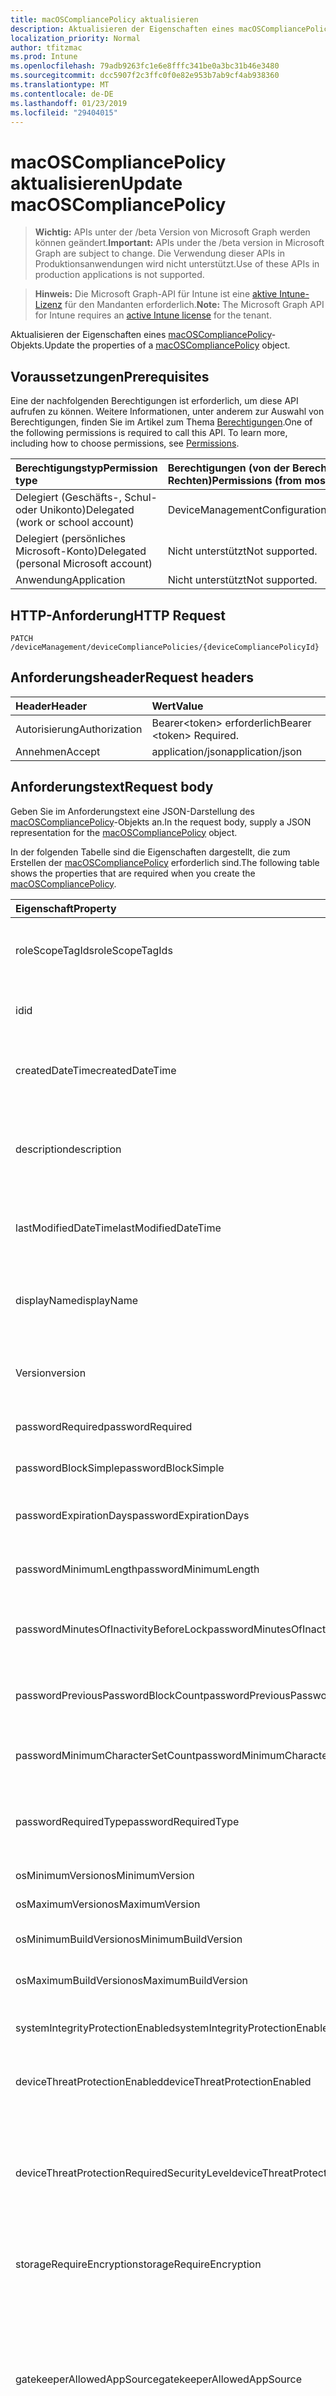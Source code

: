 ```yaml
---
title: macOSCompliancePolicy aktualisieren
description: Aktualisieren der Eigenschaften eines macOSCompliancePolicy-Objekts.
localization_priority: Normal
author: tfitzmac
ms.prod: Intune
ms.openlocfilehash: 79adb9263fc1e6e8fffc341be0a3bc31b46e3480
ms.sourcegitcommit: dcc5907f2c3ffc0f0e82e953b7ab9cf4ab938360
ms.translationtype: MT
ms.contentlocale: de-DE
ms.lasthandoff: 01/23/2019
ms.locfileid: "29404015"
---
```

# <a name="update-macoscompliancepolicy"></a><span data-ttu-id="003a9-103">macOSCompliancePolicy aktualisieren</span><span class="sxs-lookup"><span data-stu-id="003a9-103">Update macOSCompliancePolicy</span></span>

> <span data-ttu-id="003a9-104">**Wichtig:** APIs unter der /beta Version von Microsoft Graph werden können geändert.</span><span class="sxs-lookup"><span data-stu-id="003a9-104">**Important:** APIs under the /beta version in Microsoft Graph are subject to change.</span></span> <span data-ttu-id="003a9-105">Die Verwendung dieser APIs in Produktionsanwendungen wird nicht unterstützt.</span><span class="sxs-lookup"><span data-stu-id="003a9-105">Use of these APIs in production applications is not supported.</span></span>

> <span data-ttu-id="003a9-106">**Hinweis:** Die Microsoft Graph-API für Intune ist eine [aktive Intune-Lizenz](https://go.microsoft.com/fwlink/?linkid=839381) für den Mandanten erforderlich.</span><span class="sxs-lookup"><span data-stu-id="003a9-106">**Note:** The Microsoft Graph API for Intune requires an [active Intune license](https://go.microsoft.com/fwlink/?linkid=839381) for the tenant.</span></span>

<span data-ttu-id="003a9-107">Aktualisieren der Eigenschaften eines [macOSCompliancePolicy](../resources/intune-deviceconfig-macoscompliancepolicy.md)-Objekts.</span><span class="sxs-lookup"><span data-stu-id="003a9-107">Update the properties of a [macOSCompliancePolicy](../resources/intune-deviceconfig-macoscompliancepolicy.md) object.</span></span>

## <a name="prerequisites"></a><span data-ttu-id="003a9-108">Voraussetzungen</span><span class="sxs-lookup"><span data-stu-id="003a9-108">Prerequisites</span></span>
<span data-ttu-id="003a9-p102">Eine der nachfolgenden Berechtigungen ist erforderlich, um diese API aufrufen zu können. Weitere Informationen, unter anderem zur Auswahl von Berechtigungen, finden Sie im Artikel zum Thema [Berechtigungen](/concepts/permissions-reference.md).</span><span class="sxs-lookup"><span data-stu-id="003a9-p102">One of the following permissions is required to call this API. To learn more, including how to choose permissions, see [Permissions](/concepts/permissions-reference.md).</span></span>

|<span data-ttu-id="003a9-111">Berechtigungstyp</span><span class="sxs-lookup"><span data-stu-id="003a9-111">Permission type</span></span>|<span data-ttu-id="003a9-112">Berechtigungen (von der Berechtigung mit den meisten Rechten zu der mit den wenigsten Rechten)</span><span class="sxs-lookup"><span data-stu-id="003a9-112">Permissions (from most to least privileged)</span></span>|
|:---|:---|
|<span data-ttu-id="003a9-113">Delegiert (Geschäfts-, Schul- oder Unikonto)</span><span class="sxs-lookup"><span data-stu-id="003a9-113">Delegated (work or school account)</span></span>|<span data-ttu-id="003a9-114">DeviceManagementConfiguration.ReadWrite.All</span><span class="sxs-lookup"><span data-stu-id="003a9-114">DeviceManagementConfiguration.ReadWrite.All</span></span>|
|<span data-ttu-id="003a9-115">Delegiert (persönliches Microsoft-Konto)</span><span class="sxs-lookup"><span data-stu-id="003a9-115">Delegated (personal Microsoft account)</span></span>|<span data-ttu-id="003a9-116">Nicht unterstützt</span><span class="sxs-lookup"><span data-stu-id="003a9-116">Not supported.</span></span>|
|<span data-ttu-id="003a9-117">Anwendung</span><span class="sxs-lookup"><span data-stu-id="003a9-117">Application</span></span>|<span data-ttu-id="003a9-118">Nicht unterstützt</span><span class="sxs-lookup"><span data-stu-id="003a9-118">Not supported.</span></span>|

## <a name="http-request"></a><span data-ttu-id="003a9-119">HTTP-Anforderung</span><span class="sxs-lookup"><span data-stu-id="003a9-119">HTTP Request</span></span>
<!-- {
  "blockType": "ignored"
}
-->
``` http
PATCH /deviceManagement/deviceCompliancePolicies/{deviceCompliancePolicyId}
```

## <a name="request-headers"></a><span data-ttu-id="003a9-120">Anforderungsheader</span><span class="sxs-lookup"><span data-stu-id="003a9-120">Request headers</span></span>
|<span data-ttu-id="003a9-121">Header</span><span class="sxs-lookup"><span data-stu-id="003a9-121">Header</span></span>|<span data-ttu-id="003a9-122">Wert</span><span class="sxs-lookup"><span data-stu-id="003a9-122">Value</span></span>|
|:---|:---|
|<span data-ttu-id="003a9-123">Autorisierung</span><span class="sxs-lookup"><span data-stu-id="003a9-123">Authorization</span></span>|<span data-ttu-id="003a9-124">Bearer&lt;token&gt; erforderlich</span><span class="sxs-lookup"><span data-stu-id="003a9-124">Bearer &lt;token&gt; Required.</span></span>|
|<span data-ttu-id="003a9-125">Annehmen</span><span class="sxs-lookup"><span data-stu-id="003a9-125">Accept</span></span>|<span data-ttu-id="003a9-126">application/json</span><span class="sxs-lookup"><span data-stu-id="003a9-126">application/json</span></span>|

## <a name="request-body"></a><span data-ttu-id="003a9-127">Anforderungstext</span><span class="sxs-lookup"><span data-stu-id="003a9-127">Request body</span></span>
<span data-ttu-id="003a9-128">Geben Sie im Anforderungstext eine JSON-Darstellung des [macOSCompliancePolicy](../resources/intune-deviceconfig-macoscompliancepolicy.md)-Objekts an.</span><span class="sxs-lookup"><span data-stu-id="003a9-128">In the request body, supply a JSON representation for the [macOSCompliancePolicy](../resources/intune-deviceconfig-macoscompliancepolicy.md) object.</span></span>

<span data-ttu-id="003a9-129">In der folgenden Tabelle sind die Eigenschaften dargestellt, die zum Erstellen der [macOSCompliancePolicy](../resources/intune-deviceconfig-macoscompliancepolicy.md) erforderlich sind.</span><span class="sxs-lookup"><span data-stu-id="003a9-129">The following table shows the properties that are required when you create the [macOSCompliancePolicy](../resources/intune-deviceconfig-macoscompliancepolicy.md).</span></span>

|<span data-ttu-id="003a9-130">Eigenschaft</span><span class="sxs-lookup"><span data-stu-id="003a9-130">Property</span></span>|<span data-ttu-id="003a9-131">Typ</span><span class="sxs-lookup"><span data-stu-id="003a9-131">Type</span></span>|<span data-ttu-id="003a9-132">Beschreibung</span><span class="sxs-lookup"><span data-stu-id="003a9-132">Description</span></span>|
|:---|:---|:---|
|<span data-ttu-id="003a9-133">roleScopeTagIds</span><span class="sxs-lookup"><span data-stu-id="003a9-133">roleScopeTagIds</span></span>|<span data-ttu-id="003a9-134">Zeichenfolgenauflistung</span><span class="sxs-lookup"><span data-stu-id="003a9-134">String collection</span></span>|<span data-ttu-id="003a9-135">Liste der Bereich Tags für diese Instanz der Entität.</span><span class="sxs-lookup"><span data-stu-id="003a9-135">List of Scope Tags for this Entity instance.</span></span> <span data-ttu-id="003a9-136">Geerbt von [deviceCompliancePolicy](../resources/intune-deviceconfig-devicecompliancepolicy.md).</span><span class="sxs-lookup"><span data-stu-id="003a9-136">Inherited from [deviceCompliancePolicy](../resources/intune-deviceconfig-devicecompliancepolicy.md)</span></span>|
|<span data-ttu-id="003a9-137">id</span><span class="sxs-lookup"><span data-stu-id="003a9-137">id</span></span>|<span data-ttu-id="003a9-138">Zeichenfolge</span><span class="sxs-lookup"><span data-stu-id="003a9-138">String</span></span>|<span data-ttu-id="003a9-139">Schlüssel der Entität</span><span class="sxs-lookup"><span data-stu-id="003a9-139">Key of the entity.</span></span> <span data-ttu-id="003a9-140">Geerbt von [deviceCompliancePolicy](../resources/intune-deviceconfig-devicecompliancepolicy.md).</span><span class="sxs-lookup"><span data-stu-id="003a9-140">Inherited from [deviceCompliancePolicy](../resources/intune-deviceconfig-devicecompliancepolicy.md)</span></span>|
|<span data-ttu-id="003a9-141">createdDateTime</span><span class="sxs-lookup"><span data-stu-id="003a9-141">createdDateTime</span></span>|<span data-ttu-id="003a9-142">DateTimeOffset</span><span class="sxs-lookup"><span data-stu-id="003a9-142">DateTimeOffset</span></span>|<span data-ttu-id="003a9-143">Datum und Uhrzeit der Erstellung des Objekts.</span><span class="sxs-lookup"><span data-stu-id="003a9-143">DateTime the object was created.</span></span> <span data-ttu-id="003a9-144">Geerbt von [deviceCompliancePolicy](../resources/intune-deviceconfig-devicecompliancepolicy.md).</span><span class="sxs-lookup"><span data-stu-id="003a9-144">Inherited from [deviceCompliancePolicy](../resources/intune-deviceconfig-devicecompliancepolicy.md)</span></span>|
|<span data-ttu-id="003a9-145">description</span><span class="sxs-lookup"><span data-stu-id="003a9-145">description</span></span>|<span data-ttu-id="003a9-146">Zeichenfolge</span><span class="sxs-lookup"><span data-stu-id="003a9-146">String</span></span>|<span data-ttu-id="003a9-147">Beschreibung der Gerätekonfiguration (vom Administrator festgelegt).</span><span class="sxs-lookup"><span data-stu-id="003a9-147">Admin provided description of the Device Configuration.</span></span> <span data-ttu-id="003a9-148">Geerbt von [deviceCompliancePolicy](../resources/intune-deviceconfig-devicecompliancepolicy.md).</span><span class="sxs-lookup"><span data-stu-id="003a9-148">Inherited from [deviceCompliancePolicy](../resources/intune-deviceconfig-devicecompliancepolicy.md)</span></span>|
|<span data-ttu-id="003a9-149">lastModifiedDateTime</span><span class="sxs-lookup"><span data-stu-id="003a9-149">lastModifiedDateTime</span></span>|<span data-ttu-id="003a9-150">DateTimeOffset</span><span class="sxs-lookup"><span data-stu-id="003a9-150">DateTimeOffset</span></span>|<span data-ttu-id="003a9-151">Datum und Uhrzeit der letzten Änderung des Objekts.</span><span class="sxs-lookup"><span data-stu-id="003a9-151">DateTime the object was last modified.</span></span> <span data-ttu-id="003a9-152">Geerbt von [deviceCompliancePolicy](../resources/intune-deviceconfig-devicecompliancepolicy.md).</span><span class="sxs-lookup"><span data-stu-id="003a9-152">Inherited from [deviceCompliancePolicy](../resources/intune-deviceconfig-devicecompliancepolicy.md)</span></span>|
|<span data-ttu-id="003a9-153">displayName</span><span class="sxs-lookup"><span data-stu-id="003a9-153">displayName</span></span>|<span data-ttu-id="003a9-154">Zeichenfolge</span><span class="sxs-lookup"><span data-stu-id="003a9-154">String</span></span>|<span data-ttu-id="003a9-155">Name der Gerätekonfiguration (vom Administrator festgelegt).</span><span class="sxs-lookup"><span data-stu-id="003a9-155">Admin provided name of the device configuration.</span></span> <span data-ttu-id="003a9-156">Geerbt von [deviceCompliancePolicy](../resources/intune-deviceconfig-devicecompliancepolicy.md).</span><span class="sxs-lookup"><span data-stu-id="003a9-156">Inherited from [deviceCompliancePolicy](../resources/intune-deviceconfig-devicecompliancepolicy.md)</span></span>|
|<span data-ttu-id="003a9-157">Version</span><span class="sxs-lookup"><span data-stu-id="003a9-157">version</span></span>|<span data-ttu-id="003a9-158">Int32</span><span class="sxs-lookup"><span data-stu-id="003a9-158">Int32</span></span>|<span data-ttu-id="003a9-159">Version der Gerätekonfiguration.</span><span class="sxs-lookup"><span data-stu-id="003a9-159">Version of the device configuration.</span></span> <span data-ttu-id="003a9-160">Geerbt von [deviceCompliancePolicy](../resources/intune-deviceconfig-devicecompliancepolicy.md).</span><span class="sxs-lookup"><span data-stu-id="003a9-160">Inherited from [deviceCompliancePolicy](../resources/intune-deviceconfig-devicecompliancepolicy.md)</span></span>|
|<span data-ttu-id="003a9-161">passwordRequired</span><span class="sxs-lookup"><span data-stu-id="003a9-161">passwordRequired</span></span>|<span data-ttu-id="003a9-162">Boolean</span><span class="sxs-lookup"><span data-stu-id="003a9-162">Boolean</span></span>|<span data-ttu-id="003a9-163">Legt fest, ob ein Kennwort gefordert wird.</span><span class="sxs-lookup"><span data-stu-id="003a9-163">Whether or not to require a password.</span></span>|
|<span data-ttu-id="003a9-164">passwordBlockSimple</span><span class="sxs-lookup"><span data-stu-id="003a9-164">passwordBlockSimple</span></span>|<span data-ttu-id="003a9-165">Boolean</span><span class="sxs-lookup"><span data-stu-id="003a9-165">Boolean</span></span>|<span data-ttu-id="003a9-166">Gibt an, ob einfache Kennwörter erlaubt sind.</span><span class="sxs-lookup"><span data-stu-id="003a9-166">Indicates whether or not to block simple passwords.</span></span>|
|<span data-ttu-id="003a9-167">passwordExpirationDays</span><span class="sxs-lookup"><span data-stu-id="003a9-167">passwordExpirationDays</span></span>|<span data-ttu-id="003a9-168">Int32</span><span class="sxs-lookup"><span data-stu-id="003a9-168">Int32</span></span>|<span data-ttu-id="003a9-169">Zeit in Tagen bis zum Ablaufen des Kennworts</span><span class="sxs-lookup"><span data-stu-id="003a9-169">Number of days before the password expires.</span></span> <span data-ttu-id="003a9-170">Gültige Werte: 1 bis 65535.</span><span class="sxs-lookup"><span data-stu-id="003a9-170">Valid values 1 to 65535</span></span>|
|<span data-ttu-id="003a9-171">passwordMinimumLength</span><span class="sxs-lookup"><span data-stu-id="003a9-171">passwordMinimumLength</span></span>|<span data-ttu-id="003a9-172">Int32</span><span class="sxs-lookup"><span data-stu-id="003a9-172">Int32</span></span>|<span data-ttu-id="003a9-173">Mindestlänge von Kennwörtern.</span><span class="sxs-lookup"><span data-stu-id="003a9-173">Minimum length of password.</span></span> <span data-ttu-id="003a9-174">Gültige Werte: 4 bis 14.</span><span class="sxs-lookup"><span data-stu-id="003a9-174">Valid values 4 to 14</span></span>|
|<span data-ttu-id="003a9-175">passwordMinutesOfInactivityBeforeLock</span><span class="sxs-lookup"><span data-stu-id="003a9-175">passwordMinutesOfInactivityBeforeLock</span></span>|<span data-ttu-id="003a9-176">Int32</span><span class="sxs-lookup"><span data-stu-id="003a9-176">Int32</span></span>|<span data-ttu-id="003a9-177">Zeitraum von Inaktivität in Minuten, nach dem die Eingabe eines Kennworts gefordert wird</span><span class="sxs-lookup"><span data-stu-id="003a9-177">Minutes of inactivity before a password is required.</span></span>|
|<span data-ttu-id="003a9-178">passwordPreviousPasswordBlockCount</span><span class="sxs-lookup"><span data-stu-id="003a9-178">passwordPreviousPasswordBlockCount</span></span>|<span data-ttu-id="003a9-179">Int32</span><span class="sxs-lookup"><span data-stu-id="003a9-179">Int32</span></span>|<span data-ttu-id="003a9-180">Anzahl der zuletzt verwendeten Kennwörter, die nicht erneut verwendet werden dürfen.</span><span class="sxs-lookup"><span data-stu-id="003a9-180">Number of previous passwords to block.</span></span> <span data-ttu-id="003a9-181">Gültige Werte: 1 bis 24.</span><span class="sxs-lookup"><span data-stu-id="003a9-181">Valid values 1 to 24</span></span>|
|<span data-ttu-id="003a9-182">passwordMinimumCharacterSetCount</span><span class="sxs-lookup"><span data-stu-id="003a9-182">passwordMinimumCharacterSetCount</span></span>|<span data-ttu-id="003a9-183">Int32</span><span class="sxs-lookup"><span data-stu-id="003a9-183">Int32</span></span>|<span data-ttu-id="003a9-184">Anzahl der Zeichensätze, die im Kennwort enthalten sein müssen</span><span class="sxs-lookup"><span data-stu-id="003a9-184">The number of character sets required in the password.</span></span>|
|<span data-ttu-id="003a9-185">passwordRequiredType</span><span class="sxs-lookup"><span data-stu-id="003a9-185">passwordRequiredType</span></span>|[<span data-ttu-id="003a9-186">requiredPasswordType</span><span class="sxs-lookup"><span data-stu-id="003a9-186">requiredPasswordType</span></span>](../resources/intune-deviceconfig-requiredpasswordtype.md)|<span data-ttu-id="003a9-187">Geforderter Kennworttyp.</span><span class="sxs-lookup"><span data-stu-id="003a9-187">The required password type.</span></span> <span data-ttu-id="003a9-188">Mögliche Werte sind: `deviceDefault`, `alphanumeric` und `numeric`.</span><span class="sxs-lookup"><span data-stu-id="003a9-188">Possible values are: `deviceDefault`, `alphanumeric`, `numeric`.</span></span>|
|<span data-ttu-id="003a9-189">osMinimumVersion</span><span class="sxs-lookup"><span data-stu-id="003a9-189">osMinimumVersion</span></span>|<span data-ttu-id="003a9-190">Zeichenfolge</span><span class="sxs-lookup"><span data-stu-id="003a9-190">String</span></span>|<span data-ttu-id="003a9-191">Mac OS Mindestversion.</span><span class="sxs-lookup"><span data-stu-id="003a9-191">Minimum MacOS version.</span></span>|
|<span data-ttu-id="003a9-192">osMaximumVersion</span><span class="sxs-lookup"><span data-stu-id="003a9-192">osMaximumVersion</span></span>|<span data-ttu-id="003a9-193">Zeichenfolge</span><span class="sxs-lookup"><span data-stu-id="003a9-193">String</span></span>|<span data-ttu-id="003a9-194">Maximale Mac OS-Version.</span><span class="sxs-lookup"><span data-stu-id="003a9-194">Maximum MacOS version.</span></span>|
|<span data-ttu-id="003a9-195">osMinimumBuildVersion</span><span class="sxs-lookup"><span data-stu-id="003a9-195">osMinimumBuildVersion</span></span>|<span data-ttu-id="003a9-196">Zeichenfolge</span><span class="sxs-lookup"><span data-stu-id="003a9-196">String</span></span>|<span data-ttu-id="003a9-197">Minimale Mac OS Buildversion.</span><span class="sxs-lookup"><span data-stu-id="003a9-197">Minimum MacOS build version.</span></span>|
|<span data-ttu-id="003a9-198">osMaximumBuildVersion</span><span class="sxs-lookup"><span data-stu-id="003a9-198">osMaximumBuildVersion</span></span>|<span data-ttu-id="003a9-199">Zeichenfolge</span><span class="sxs-lookup"><span data-stu-id="003a9-199">String</span></span>|<span data-ttu-id="003a9-200">Maximale Mac OS Buildversion.</span><span class="sxs-lookup"><span data-stu-id="003a9-200">Maximum MacOS build version.</span></span>|
|<span data-ttu-id="003a9-201">systemIntegrityProtectionEnabled</span><span class="sxs-lookup"><span data-stu-id="003a9-201">systemIntegrityProtectionEnabled</span></span>|<span data-ttu-id="003a9-202">Boolean</span><span class="sxs-lookup"><span data-stu-id="003a9-202">Boolean</span></span>|<span data-ttu-id="003a9-203">Gibt an, ob auf Geräten der Systemintegritätsschutz aktiviert sein muss.</span><span class="sxs-lookup"><span data-stu-id="003a9-203">Require that devices have enabled system integrity protection.</span></span>|
|<span data-ttu-id="003a9-204">deviceThreatProtectionEnabled</span><span class="sxs-lookup"><span data-stu-id="003a9-204">deviceThreatProtectionEnabled</span></span>|<span data-ttu-id="003a9-205">Boolean</span><span class="sxs-lookup"><span data-stu-id="003a9-205">Boolean</span></span>|<span data-ttu-id="003a9-206">Legt fest, dass auf Geräten der Gerätebedrohungsschutz aktiviert sein muss.</span><span class="sxs-lookup"><span data-stu-id="003a9-206">Require that devices have enabled device threat protection.</span></span>|
|<span data-ttu-id="003a9-207">deviceThreatProtectionRequiredSecurityLevel</span><span class="sxs-lookup"><span data-stu-id="003a9-207">deviceThreatProtectionRequiredSecurityLevel</span></span>|[<span data-ttu-id="003a9-208">deviceThreatProtectionLevel</span><span class="sxs-lookup"><span data-stu-id="003a9-208">deviceThreatProtectionLevel</span></span>](../resources/intune-deviceconfig-devicethreatprotectionlevel.md)|<span data-ttu-id="003a9-209">Legt die Mindestrisikostufe fest, ab der Mobile Threat Protection einen Konformitätsverstoß melden soll.</span><span class="sxs-lookup"><span data-stu-id="003a9-209">Require Mobile Threat Protection minimum risk level to report noncompliance.</span></span> <span data-ttu-id="003a9-210">Mögliche Werte sind: `unavailable`, `secured`, `low`, `medium`, `high` und `notSet`.</span><span class="sxs-lookup"><span data-stu-id="003a9-210">Possible values are: `unavailable`, `secured`, `low`, `medium`, `high`, `notSet`.</span></span>|
|<span data-ttu-id="003a9-211">storageRequireEncryption</span><span class="sxs-lookup"><span data-stu-id="003a9-211">storageRequireEncryption</span></span>|<span data-ttu-id="003a9-212">Boolean</span><span class="sxs-lookup"><span data-stu-id="003a9-212">Boolean</span></span>|<span data-ttu-id="003a9-213">Gibt an, ob auf Mac OS-Geräten die Verschlüsselung erforderlich ist.</span><span class="sxs-lookup"><span data-stu-id="003a9-213">Require encryption on Mac OS devices.</span></span>|
|<span data-ttu-id="003a9-214">gatekeeperAllowedAppSource</span><span class="sxs-lookup"><span data-stu-id="003a9-214">gatekeeperAllowedAppSource</span></span>|[<span data-ttu-id="003a9-215">macOSGatekeeperAppSources</span><span class="sxs-lookup"><span data-stu-id="003a9-215">macOSGatekeeperAppSources</span></span>](../resources/intune-deviceconfig-macosgatekeeperappsources.md)|<span data-ttu-id="003a9-216">System und den Datenschutz, der bestimmt, welche Download Speicherorte apps auf einem Mac OS-Gerät aus ausgeführt werden können.</span><span class="sxs-lookup"><span data-stu-id="003a9-216">System and Privacy setting that determines which download locations apps can be run from on a macOS device.</span></span> <span data-ttu-id="003a9-217">Mögliche Werte: sind `notConfigured`, `macAppStore`, `macAppStoreAndIdentifiedDevelopers` und `anywhere`.</span><span class="sxs-lookup"><span data-stu-id="003a9-217">Possible values are: `notConfigured`, `macAppStore`, `macAppStoreAndIdentifiedDevelopers`, `anywhere`.</span></span>|
|<span data-ttu-id="003a9-218">firewallEnabled</span><span class="sxs-lookup"><span data-stu-id="003a9-218">firewallEnabled</span></span>|<span data-ttu-id="003a9-219">Boolean</span><span class="sxs-lookup"><span data-stu-id="003a9-219">Boolean</span></span>|<span data-ttu-id="003a9-220">Gibt an, ob die Firewall oder nicht aktiviert werden soll.</span><span class="sxs-lookup"><span data-stu-id="003a9-220">Whether the firewall should be enabled or not.</span></span>|
|<span data-ttu-id="003a9-221">firewallBlockAllIncoming</span><span class="sxs-lookup"><span data-stu-id="003a9-221">firewallBlockAllIncoming</span></span>|<span data-ttu-id="003a9-222">Boolean</span><span class="sxs-lookup"><span data-stu-id="003a9-222">Boolean</span></span>|<span data-ttu-id="003a9-223">Entspricht der Option "Alle eingehende Verbindungen blockieren".</span><span class="sxs-lookup"><span data-stu-id="003a9-223">Corresponds to the “Block all incoming connections” option.</span></span>|
|<span data-ttu-id="003a9-224">firewallEnableStealthMode</span><span class="sxs-lookup"><span data-stu-id="003a9-224">firewallEnableStealthMode</span></span>|<span data-ttu-id="003a9-225">Boolean</span><span class="sxs-lookup"><span data-stu-id="003a9-225">Boolean</span></span>|<span data-ttu-id="003a9-226">Entspricht "Enable Tarnmodus."</span><span class="sxs-lookup"><span data-stu-id="003a9-226">Corresponds to “Enable stealth mode.”</span></span>|



## <a name="response"></a><span data-ttu-id="003a9-227">Antwort</span><span class="sxs-lookup"><span data-stu-id="003a9-227">Response</span></span>
<span data-ttu-id="003a9-228">Bei erfolgreicher Ausführung gibt die Methode den Antwortcode `200 OK` und ein aktualisiertes Objekt des Typs [macOSCompliancePolicy](../resources/intune-deviceconfig-macoscompliancepolicy.md) im Antworttext zurück.</span><span class="sxs-lookup"><span data-stu-id="003a9-228">If successful, this method returns a `200 OK` response code and an updated [macOSCompliancePolicy](../resources/intune-deviceconfig-macoscompliancepolicy.md) object in the response body.</span></span>

## <a name="example"></a><span data-ttu-id="003a9-229">Beispiel</span><span class="sxs-lookup"><span data-stu-id="003a9-229">Example</span></span>

### <a name="request"></a><span data-ttu-id="003a9-230">Anforderung</span><span class="sxs-lookup"><span data-stu-id="003a9-230">Request</span></span>
<span data-ttu-id="003a9-231">Nachfolgend sehen Sie ein Beispiel der Anforderung.</span><span class="sxs-lookup"><span data-stu-id="003a9-231">Here is an example of the request.</span></span>
``` http
PATCH https://graph.microsoft.com/beta/deviceManagement/deviceCompliancePolicies/{deviceCompliancePolicyId}
Content-type: application/json
Content-length: 1083

{
  "@odata.type": "#microsoft.graph.macOSCompliancePolicy",
  "roleScopeTagIds": [
    "Role Scope Tag Ids value"
  ],
  "description": "Description value",
  "displayName": "Display Name value",
  "version": 7,
  "passwordRequired": true,
  "passwordBlockSimple": true,
  "passwordExpirationDays": 6,
  "passwordMinimumLength": 5,
  "passwordMinutesOfInactivityBeforeLock": 5,
  "passwordPreviousPasswordBlockCount": 2,
  "passwordMinimumCharacterSetCount": 0,
  "passwordRequiredType": "alphanumeric",
  "osMinimumVersion": "Os Minimum Version value",
  "osMaximumVersion": "Os Maximum Version value",
  "osMinimumBuildVersion": "Os Minimum Build Version value",
  "osMaximumBuildVersion": "Os Maximum Build Version value",
  "systemIntegrityProtectionEnabled": true,
  "deviceThreatProtectionEnabled": true,
  "deviceThreatProtectionRequiredSecurityLevel": "secured",
  "storageRequireEncryption": true,
  "gatekeeperAllowedAppSource": "macAppStore",
  "firewallEnabled": true,
  "firewallBlockAllIncoming": true,
  "firewallEnableStealthMode": true
}
```

### <a name="response"></a><span data-ttu-id="003a9-232">Antwort</span><span class="sxs-lookup"><span data-stu-id="003a9-232">Response</span></span>
<span data-ttu-id="003a9-p116">Nachfolgend sehen Sie ein Beispiel der Antwort. Hinweis: Das hier gezeigte Antwortobjekt ist möglicherweise aus Platzgründen abgeschnitten. Von einem tatsächlichen Aufruf werden alle Eigenschaften zurückgegeben.</span><span class="sxs-lookup"><span data-stu-id="003a9-p116">Here is an example of the response. Note: The response object shown here may be truncated for brevity. All of the properties will be returned from an actual call.</span></span>
``` http
HTTP/1.1 200 OK
Content-Type: application/json
Content-Length: 1255

{
  "@odata.type": "#microsoft.graph.macOSCompliancePolicy",
  "roleScopeTagIds": [
    "Role Scope Tag Ids value"
  ],
  "id": "ddbadff3-dff3-ddba-f3df-baddf3dfbadd",
  "createdDateTime": "2017-01-01T00:02:43.5775965-08:00",
  "description": "Description value",
  "lastModifiedDateTime": "2017-01-01T00:00:35.1329464-08:00",
  "displayName": "Display Name value",
  "version": 7,
  "passwordRequired": true,
  "passwordBlockSimple": true,
  "passwordExpirationDays": 6,
  "passwordMinimumLength": 5,
  "passwordMinutesOfInactivityBeforeLock": 5,
  "passwordPreviousPasswordBlockCount": 2,
  "passwordMinimumCharacterSetCount": 0,
  "passwordRequiredType": "alphanumeric",
  "osMinimumVersion": "Os Minimum Version value",
  "osMaximumVersion": "Os Maximum Version value",
  "osMinimumBuildVersion": "Os Minimum Build Version value",
  "osMaximumBuildVersion": "Os Maximum Build Version value",
  "systemIntegrityProtectionEnabled": true,
  "deviceThreatProtectionEnabled": true,
  "deviceThreatProtectionRequiredSecurityLevel": "secured",
  "storageRequireEncryption": true,
  "gatekeeperAllowedAppSource": "macAppStore",
  "firewallEnabled": true,
  "firewallBlockAllIncoming": true,
  "firewallEnableStealthMode": true
}
```




